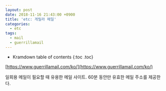 ```yaml
---
layout: post
date: 2018-11-16 21:43:00 +0900
title: 'etc: 게릴라 메일'
categories:
  - etc
tags:
  - mail
  - guerrillamail
---
```


* Kramdown table of contents
{:toc .toc}

[https://www.guerrillamail.com/ko/](https://www.guerrillamail.com/ko/)

일회용 메일이 필요할 때 유용한 메일 사이트. 60분 동안만 유효한 메일 주소를 제공한다.
